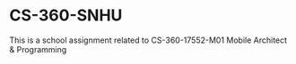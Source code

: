 # CS-360-SNHU
This is a school assignment related to CS-360-17552-M01 Mobile Architect &amp; Programming
